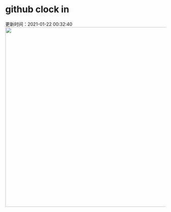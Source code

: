 # github clock in
更新时间：2021-01-22 00:32:40
 <img style="-webkit-user-select: none;margin: auto;cursor: zoom-in;" src="https://cn.bing.com/th?id=OHR.BloodyBrook_ZH-CN6505728233_1920x1080.jpg&rf=LaDigue_1920x1080.jpg&pid=hp" width="1004" height="564"> 